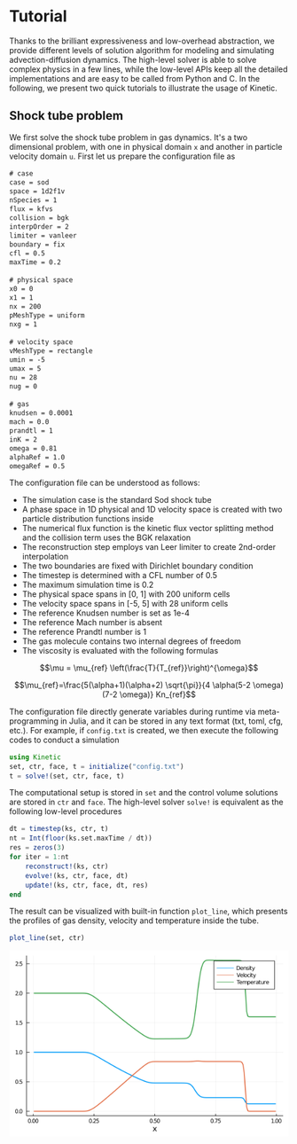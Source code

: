 # Tutorial 

Thanks to the brilliant expressiveness and low-overhead abstraction, we provide different levels of solution algorithm for modeling and simulating advection-diffusion dynamics.
The high-level solver is able to solve complex physics in a few lines, while the low-level APIs keep all the detailed implementations and are easy to be called from Python and C.
In the following, we present two quick tutorials to illustrate the usage of Kinetic.

## Shock tube problem

We first solve the shock tube problem in gas dynamics.
It's a two dimensional problem, with one in physical domain ``x`` and another in particle velocity domain ``u``.
First let us prepare the configuration file as
```
# case
case = sod
space = 1d2f1v
nSpecies = 1
flux = kfvs
collision = bgk
interpOrder = 2
limiter = vanleer
boundary = fix
cfl = 0.5
maxTime = 0.2

# physical space
x0 = 0
x1 = 1
nx = 200
pMeshType = uniform
nxg = 1

# velocity space
vMeshType = rectangle
umin = -5
umax = 5
nu = 28
nug = 0

# gas
knudsen = 0.0001
mach = 0.0
prandtl = 1
inK = 2
omega = 0.81
alphaRef = 1.0
omegaRef = 0.5
```

The configuration file can be understood as follows:
- The simulation case is the standard Sod shock tube
- A phase space in 1D physical and 1D velocity space is created with two particle distribution functions inside
- The numerical flux function is the kinetic flux vector splitting method and the collision term uses the BGK relaxation
- The reconstruction step employs van Leer limiter to create 2nd-order interpolation
- The two boundaries are fixed with Dirichlet boundary condition
- The timestep is determined with a CFL number of 0.5
- The maximum simulation time is 0.2
- The physical space spans in [0, 1] with 200 uniform cells
- The velocity space spans in [-5, 5] with 28 uniform cells
- The reference Knudsen number is set as 1e-4
- The reference Mach number is absent
- The reference Prandtl number is 1
- The gas molecule contains two internal degrees of freedom
- The viscosity is evaluated with the following formulas
```math
\mu = \mu_{ref} \left(\frac{T}{T_{ref}}\right)^{\omega}
```
```math
\mu_{ref}=\frac{5(\alpha+1)(\alpha+2) \sqrt{\pi}}{4 \alpha(5-2 \omega)(7-2 \omega)} Kn_{ref}
```

The configuration file directly generate variables during runtime via meta-programming in Julia,
and it can be stored in any text format (txt, toml, cfg, etc.). 
For example, if `config.txt` is created, 
we then execute the following codes to conduct a simulation
```julia
using Kinetic
set, ctr, face, t = initialize("config.txt")
t = solve!(set, ctr, face, t)
```

The computational setup is stored in `set` and the control volume solutions are stored in `ctr` and `face`. 
The high-level solver `solve!` is equivalent as the following low-level procedures
```julia
dt = timestep(ks, ctr, t)
nt = Int(floor(ks.set.maxTime / dt))
res = zeros(3)
for iter = 1:nt
    reconstruct!(ks, ctr)
    evolve!(ks, ctr, face, dt)
    update!(ks, ctr, face, dt, res)
end
```

The result can be visualized with built-in function `plot_line`, which presents the profiles of gas density, velocity and temperature inside the tube.
```julia
plot_line(set, ctr)
```
![](./assets/sod.png)
